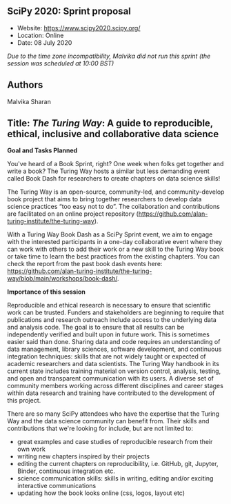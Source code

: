## SciPy 2020: Sprint proposal

- Website: https://www.scipy2020.scipy.org/
- Location: Online
- Date: 08 July 2020

*Due to the time zone incompatibility, Malvika did not run this sprint (the session was scheduled at 10:00 BST)*

## Authors

Malvika Sharan

## Title: _The Turing Way_: A guide to reproducible, ethical, inclusive and collaborative data science 

**Goal and Tasks Planned**

You've heard of a Book Sprint, right? One week when folks get together and write a book? The Turing Way hosts a similar but less demanding event called Book Dash for researchers to create chapters on data science skills!

The Turing Way is an open-source, community-led, and community-develop book project that aims to bring together researchers to develop data science practices “too easy not to do”. The collaboration and contributions are facilitated on an online project repository (https://github.com/alan-turing-institute/the-turing-way).

With a Turing Way Book Dash as a SciPy Sprint event, we aim to engage with the interested participants in a one-day collaborative event where they can work with others to add their work or a new skill to the Turing Way book or take time to learn the best practices from the existing chapters. You can check the report from the past book dash events here: https://github.com/alan-turing-institute/the-turing-way/blob/main/workshops/book-dash/.

**Importance of this session**

Reproducible and ethical research is necessary to ensure that scientific work can be trusted. Funders and stakeholders are beginning to require that publications and research outreach include access to the underlying data and analysis code. The goal is to ensure that all results can be independently verified and built upon in future work. This is sometimes easier said than done. Sharing data and code requires an understanding of data management, library sciences, software development, and continuous integration techniques: skills that are not widely taught or expected of academic researchers and data scientists. The Turing Way handbook in its current state includes training material on version control, analysis, testing, and open and transparent communication with its users. A diverse set of community members working across different disciplines and career stages within data research and training have contributed to the development of this project.  

There are so many SciPy attendees who have the expertise that the Turing Way and the data science community can benefit from. Their skills and contributions that we're looking for include, but are not limited to:

- great examples and case studies of reproducible research from their own work
- writing new chapters inspired by their projects
- editing the current chapters on reproducibility, i.e. GitHub, git, Jupyter, Binder, continuous integration etc.
- science communication skills: skills in writing, editing and/or exciting interactive communications
- updating how the book looks online (css, logos, layout etc)
